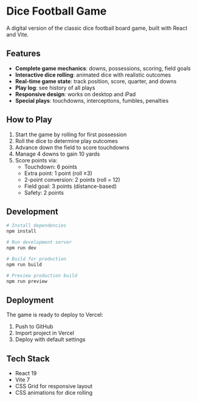 # Dice Football Game

A digital version of the classic dice football board game, built with React and Vite.

## Features

- **Complete game mechanics**: downs, possessions, scoring, field goals
- **Interactive dice rolling**: animated dice with realistic outcomes
- **Real-time game state**: track position, score, quarter, and downs
- **Play log**: see history of all plays
- **Responsive design**: works on desktop and iPad
- **Special plays**: touchdowns, interceptions, fumbles, penalties

## How to Play

1. Start the game by rolling for first possession
2. Roll the dice to determine play outcomes
3. Advance down the field to score touchdowns
4. Manage 4 downs to gain 10 yards
5. Score points via:
   - Touchdown: 6 points
   - Extra point: 1 point (roll ≥3)
   - 2-point conversion: 2 points (roll = 12)
   - Field goal: 3 points (distance-based)
   - Safety: 2 points

## Development

```bash
# Install dependencies
npm install

# Run development server
npm run dev

# Build for production
npm run build

# Preview production build
npm run preview
```

## Deployment

The game is ready to deploy to Vercel:

1. Push to GitHub
2. Import project in Vercel
3. Deploy with default settings

## Tech Stack

- React 19
- Vite 7
- CSS Grid for responsive layout
- CSS animations for dice rolling